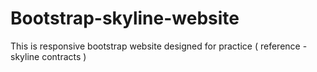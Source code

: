 # Bootstrap-skyline-website
This is responsive bootstrap website designed for practice ( reference -skyline contracts )
